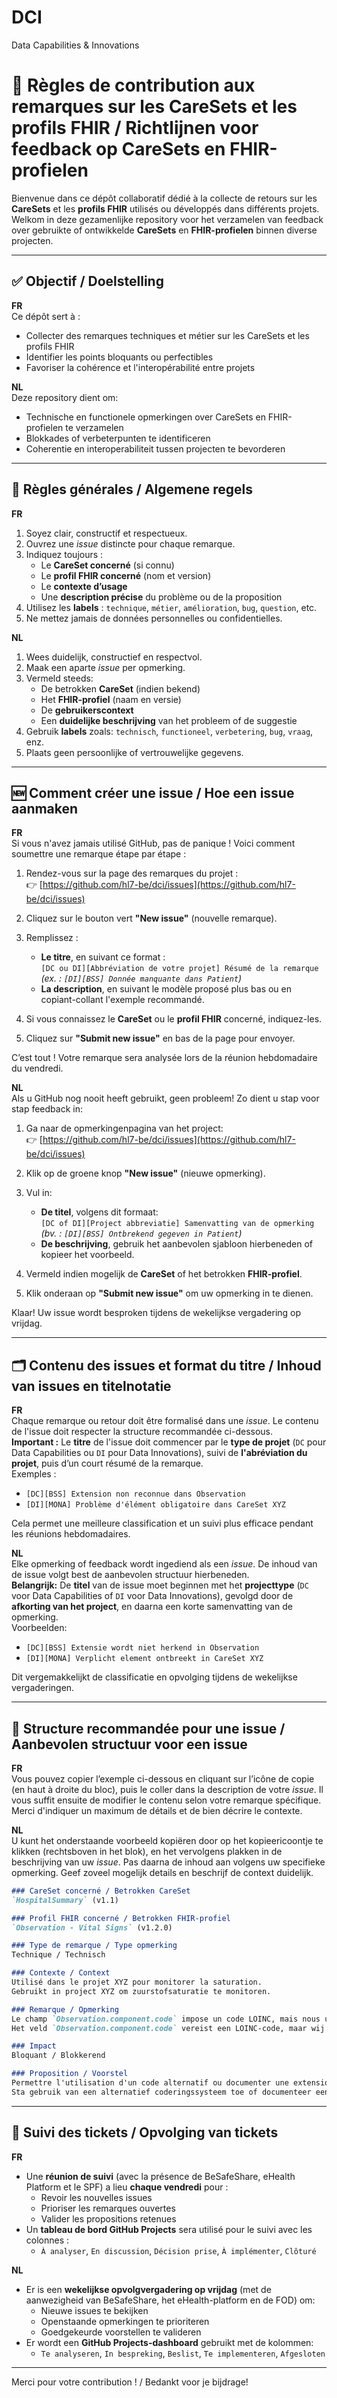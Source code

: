# DCI
Data Capabilities & Innovations
# 🤝 Règles de contribution aux remarques sur les CareSets et les profils FHIR / Richtlijnen voor feedback op CareSets en FHIR-profielen

Bienvenue dans ce dépôt collaboratif dédié à la collecte de retours sur les **CareSets** et les **profils FHIR** utilisés ou développés dans différents projets.  
Welkom in deze gezamenlijke repository voor het verzamelen van feedback over gebruikte of ontwikkelde **CareSets** en **FHIR-profielen** binnen diverse projecten.

---

## ✅ Objectif / Doelstelling

**FR**  
Ce dépôt sert à :
- Collecter des remarques techniques et métier sur les CareSets et les profils FHIR
- Identifier les points bloquants ou perfectibles
- Favoriser la cohérence et l'interopérabilité entre projets

**NL**  
Deze repository dient om:
- Technische en functionele opmerkingen over CareSets en FHIR-profielen te verzamelen
- Blokkades of verbeterpunten te identificeren
- Coherentie en interoperabiliteit tussen projecten te bevorderen

---

## 🧭 Règles générales / Algemene regels

**FR**
1. Soyez clair, constructif et respectueux.
2. Ouvrez une *issue* distincte pour chaque remarque.
3. Indiquez toujours :
   - Le **CareSet concerné** (si connu)
   - Le **profil FHIR concerné** (nom et version)
   - Le **contexte d’usage**
   - Une **description précise** du problème ou de la proposition
4. Utilisez les **labels** : `technique`, `métier`, `amélioration`, `bug`, `question`, etc.
5. Ne mettez jamais de données personnelles ou confidentielles.

**NL**  
1. Wees duidelijk, constructief en respectvol.
2. Maak een aparte *issue* per opmerking.
3. Vermeld steeds:
   - De betrokken **CareSet** (indien bekend)
   - Het **FHIR-profiel** (naam en versie)
   - De **gebruikerscontext**
   - Een **duidelijke beschrijving** van het probleem of de suggestie
4. Gebruik **labels** zoals: `technisch`, `functioneel`, `verbetering`, `bug`, `vraag`, enz.
5. Plaats geen persoonlijke of vertrouwelijke gegevens.

---

## 🆕 Comment créer une issue / Hoe een issue aanmaken

**FR**  
Si vous n'avez jamais utilisé GitHub, pas de panique ! Voici comment soumettre une remarque étape par étape :

1. Rendez-vous sur la page des remarques du projet :  
   👉 [https://github.com/hl7-be/dci/issues](https://github.com/hl7-be/dci/issues)

2. Cliquez sur le bouton vert **"New issue"** (nouvelle remarque).

3. Remplissez :
   - **Le titre**, en suivant ce format :  
     `[DC ou DI][Abbréviation de votre projet] Résumé de la remarque`  
     *(ex. : `[DI][BSS] Donnée manquante dans Patient`)*  
   - **La description**, en suivant le modèle proposé plus bas ou en copiant-collant l'exemple recommandé.

4. Si vous connaissez le **CareSet** ou le **profil FHIR** concerné, indiquez-les.

5. Cliquez sur **"Submit new issue"** en bas de la page pour envoyer.

C’est tout ! Votre remarque sera analysée lors de la réunion hebdomadaire du vendredi.

**NL**  
Als u GitHub nog nooit heeft gebruikt, geen probleem! Zo dient u stap voor stap feedback in:

1. Ga naar de opmerkingenpagina van het project:  
   👉 [https://github.com/hl7-be/dci/issues](https://github.com/hl7-be/dci/issues)

2. Klik op de groene knop **"New issue"** (nieuwe opmerking).

3. Vul in:
   - **De titel**, volgens dit formaat:  
     `[DC of DI][Project abbreviatie] Samenvatting van de opmerking`  
     *(bv. : `[DI][BSS] Ontbrekend gegeven in Patient`)*  
   - **De beschrijving**, gebruik het aanbevolen sjabloon hierbeneden of kopieer het voorbeeld.

4. Vermeld indien mogelijk de **CareSet** of het betrokken **FHIR-profiel**.

5. Klik onderaan op **"Submit new issue"** om uw opmerking in te dienen.

Klaar! Uw issue wordt besproken tijdens de wekelijkse vergadering op vrijdag.

---

## 🗂 Contenu des issues et format du titre / Inhoud van issues en titelnotatie

**FR**  
Chaque remarque ou retour doit être formalisé dans une *issue*. 
Le contenu de l'issue doit respecter la structure recommandée ci-dessous.  
**Important :** Le **titre** de l'issue doit commencer par le **type de projet** (`DC` pour Data Capabilities ou `DI` pour Data Innovations), suivi de **l'abréviation du projet**, puis d’un court résumé de la remarque.  
Exemples :
- `[DC][BSS] Extension non reconnue dans Observation`
- `[DI][MONA] Problème d'élément obligatoire dans CareSet XYZ`

Cela permet une meilleure classification et un suivi plus efficace pendant les réunions hebdomadaires.

**NL**  
Elke opmerking of feedback wordt ingediend als een *issue*. 
De inhoud van de issue volgt best de aanbevolen structuur hierbeneden.  
**Belangrijk:** De **titel** van de issue moet beginnen met het **projecttype** (`DC` voor Data Capabilities of `DI` voor Data Innovations), gevolgd door de **afkorting van het project**, en daarna een korte samenvatting van de opmerking.  
Voorbeelden:
- `[DC][BSS] Extensie wordt niet herkend in Observation`
- `[DI][MONA] Verplicht element ontbreekt in CareSet XYZ`

Dit vergemakkelijkt de classificatie en opvolging tijdens de wekelijkse vergaderingen.

---

## 📝 Structure recommandée pour une issue / Aanbevolen structuur voor een issue
**FR**  
Vous pouvez copier l’exemple ci-dessous en cliquant sur l’icône de copie (en haut à droite du bloc), puis le coller dans la description de votre *issue*. Il vous suffit ensuite de modifier le contenu selon votre remarque spécifique.
Merci d'indiquer un maximum de détails et de bien décrire le contexte.

**NL**  
U kunt het onderstaande voorbeeld kopiëren door op het kopieericoontje te klikken (rechtsboven in het blok), en het vervolgens plakken in de beschrijving van uw *issue*. Pas daarna de inhoud aan volgens uw specifieke opmerking.
Geef zoveel mogelijk details en beschrijf de context duidelijk.

```markdown
### CareSet concerné / Betrokken CareSet
`HospitalSummary` (v1.1)

### Profil FHIR concerné / Betrokken FHIR-profiel
`Observation - Vital Signs` (v1.2.0)

### Type de remarque / Type opmerking
Technique / Technisch

### Contexte / Context
Utilisé dans le projet XYZ pour monitorer la saturation.  
Gebruikt in project XYZ om zuurstofsaturatie te monitoren.

### Remarque / Opmerking
Le champ `Observation.component.code` impose un code LOINC, mais nous utilisons un système local.  
Het veld `Observation.component.code` vereist een LOINC-code, maar wij gebruiken een lokaal systeem.

### Impact
Bloquant / Blokkerend

### Proposition / Voorstel
Permettre l'utilisation d'un code alternatif ou documenter une extension.  
Sta gebruik van een alternatief coderingssysteem toe of documenteer een extensie.
```

---

## 📆 Suivi des tickets / Opvolging van tickets

**FR**  
- Une **réunion de suivi** (avec la présence de BeSafeShare, eHealth Platform et le SPF) a lieu **chaque vendredi** pour :
  - Revoir les nouvelles issues
  - Prioriser les remarques ouvertes
  - Valider les propositions retenues
- Un **tableau de bord GitHub Projects** sera utilisé pour le suivi avec les colonnes :
  - `À analyser`, `En discussion`, `Décision prise`, `À implémenter`, `Clôturé`

**NL**  
- Er is een **wekelijkse opvolgvergadering op vrijdag** (met de aanwezigheid van BeSafeShare, het eHealth-platform en de FOD) om:
  - Nieuwe issues te bekijken
  - Openstaande opmerkingen te prioriteren
  - Goedgekeurde voorstellen te valideren
- Er wordt een **GitHub Projects-dashboard** gebruikt met de kolommen:
  - `Te analyseren`, `In bespreking`, `Beslist`, `Te implementeren`, `Afgesloten`

---

Merci pour votre contribution ! / Bedankt voor je bijdrage!
